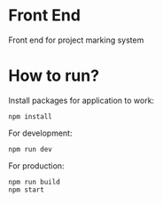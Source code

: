 # Front End

Front end for project marking system

# How to run?

Install packages for application to work:

```
npm install
```

For development:

```
npm run dev
```

For production:

```
npm run build
npm start
```